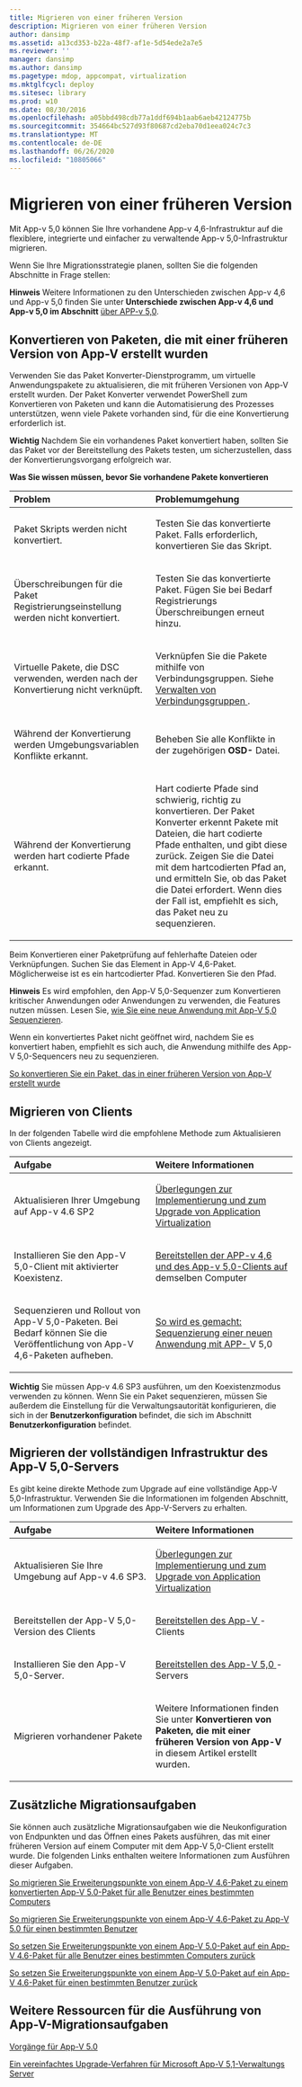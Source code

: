 ```yaml
---
title: Migrieren von einer früheren Version
description: Migrieren von einer früheren Version
author: dansimp
ms.assetid: a13cd353-b22a-48f7-af1e-5d54ede2a7e5
ms.reviewer: ''
manager: dansimp
ms.author: dansimp
ms.pagetype: mdop, appcompat, virtualization
ms.mktglfcycl: deploy
ms.sitesec: library
ms.prod: w10
ms.date: 08/30/2016
ms.openlocfilehash: a05bbd498cdb77a1ddf694b1aab6aeb42124775b
ms.sourcegitcommit: 354664bc527d93f80687cd2eba70d1eea024c7c3
ms.translationtype: MT
ms.contentlocale: de-DE
ms.lasthandoff: 06/26/2020
ms.locfileid: "10805066"
---
```

# Migrieren von einer früheren Version


Mit App-v 5,0 können Sie Ihre vorhandene App-v 4,6-Infrastruktur auf die flexiblere, integrierte und einfacher zu verwaltende App-v 5,0-Infrastruktur migrieren.

Wenn Sie Ihre Migrationsstrategie planen, sollten Sie die folgenden Abschnitte in Frage stellen:

**Hinweis**  Weitere Informationen zu den Unterschieden zwischen App-v 4,6 und App-v 5,0 finden Sie unter **Unterschiede zwischen App-v 4,6 und App-v 5,0 im Abschnitt** [über APP-v 5,0](about-app-v-50.md).

 

## Konvertieren von Paketen, die mit einer früheren Version von App-V erstellt wurden


Verwenden Sie das Paket Konverter-Dienstprogramm, um virtuelle Anwendungspakete zu aktualisieren, die mit früheren Versionen von App-V erstellt wurden. Der Paket Konverter verwendet PowerShell zum Konvertieren von Paketen und kann die Automatisierung des Prozesses unterstützen, wenn viele Pakete vorhanden sind, für die eine Konvertierung erforderlich ist.

**Wichtig**  Nachdem Sie ein vorhandenes Paket konvertiert haben, sollten Sie das Paket vor der Bereitstellung des Pakets testen, um sicherzustellen, dass der Konvertierungsvorgang erfolgreich war.

 

**Was Sie wissen müssen, bevor Sie vorhandene Pakete konvertieren**

<table>
<colgroup>
<col width="50%" />
<col width="50%" />
</colgroup>
<thead>
<tr class="header">
<th align="left">Problem</th>
<th align="left">Problemumgehung</th>
</tr>
</thead>
<tbody>
<tr class="odd">
<td align="left"><p>Paket Skripts werden nicht konvertiert.</p></td>
<td align="left"><p>Testen Sie das konvertierte Paket. Falls erforderlich, konvertieren Sie das Skript.</p></td>
</tr>
<tr class="even">
<td align="left"><p>Überschreibungen für die Paket Registrierungseinstellung werden nicht konvertiert.</p></td>
<td align="left"><p>Testen Sie das konvertierte Paket. Fügen Sie bei Bedarf Registrierungs Überschreibungen erneut hinzu.</p></td>
</tr>
<tr class="odd">
<td align="left"><p>Virtuelle Pakete, die DSC verwenden, werden nach der Konvertierung nicht verknüpft.</p></td>
<td align="left"><p>Verknüpfen Sie die Pakete mithilfe von Verbindungsgruppen. Siehe <a href="managing-connection-groups.md" data-raw-source="[Managing Connection Groups](managing-connection-groups.md)"> Verwalten von Verbindungsgruppen </a> .</p></td>
</tr>
<tr class="even">
<td align="left"><p>Während der Konvertierung werden Umgebungsvariablen Konflikte erkannt.</p></td>
<td align="left"><p>Beheben Sie alle Konflikte in der zugehörigen <strong> OSD- </strong> Datei.</p></td>
</tr>
<tr class="odd">
<td align="left"><p>Während der Konvertierung werden hart codierte Pfade erkannt.</p></td>
<td align="left"><p>Hart codierte Pfade sind schwierig, richtig zu konvertieren. Der Paket Konverter erkennt Pakete mit Dateien, die hart codierte Pfade enthalten, und gibt diese zurück. Zeigen Sie die Datei mit dem hartcodierten Pfad an, und ermitteln Sie, ob das Paket die Datei erfordert. Wenn dies der Fall ist, empfiehlt es sich, das Paket neu zu sequenzieren.</p></td>
</tr>
</tbody>
</table>

 

Beim Konvertieren einer Paketprüfung auf fehlerhafte Dateien oder Verknüpfungen. Suchen Sie das Element in App-V 4,6-Paket. Möglicherweise ist es ein hartcodierter Pfad. Konvertieren Sie den Pfad.

**Hinweis**  Es wird empfohlen, den App-V 5,0-Sequenzer zum Konvertieren kritischer Anwendungen oder Anwendungen zu verwenden, die Features nutzen müssen. Lesen Sie, [wie Sie eine neue Anwendung mit App-V 5,0 Sequenzieren](how-to-sequence-a-new-application-with-app-v-50-beta-gb18030.md).

Wenn ein konvertiertes Paket nicht geöffnet wird, nachdem Sie es konvertiert haben, empfiehlt es sich auch, die Anwendung mithilfe des App-V 5,0-Sequencers neu zu sequenzieren.

 

[So konvertieren Sie ein Paket, das in einer früheren Version von App-V erstellt wurde](how-to-convert-a-package-created-in-a-previous-version-of-app-v.md)

## Migrieren von Clients


In der folgenden Tabelle wird die empfohlene Methode zum Aktualisieren von Clients angezeigt.

<table>
<colgroup>
<col width="50%" />
<col width="50%" />
</colgroup>
<thead>
<tr class="header">
<th align="left">Aufgabe</th>
<th align="left">Weitere Informationen</th>
</tr>
</thead>
<tbody>
<tr class="odd">
<td align="left"><p>Aktualisieren Ihrer Umgebung auf App-v 4.6 SP2</p></td>
<td align="left"><p><a href="../appv-v4/application-virtualization-deployment-and-upgrade-considerations-copy.md" data-raw-source="[Application Virtualization Deployment and Upgrade Considerations](../appv-v4/application-virtualization-deployment-and-upgrade-considerations-copy.md)">Überlegungen zur Implementierung und zum Upgrade von Application Virtualization </a></p></td>
</tr>
<tr class="even">
<td align="left"><p>Installieren Sie den App-V 5,0-Client mit aktivierter Koexistenz.</p></td>
<td align="left"><p><a href="how-to-deploy-the-app-v-46-and-the-app-v--50-client-on-the-same-computer.md" data-raw-source="[How to Deploy the App-V 4.6 and the App-V 5.0 Client on the Same Computer](how-to-deploy-the-app-v-46-and-the-app-v--50-client-on-the-same-computer.md)">Bereitstellen der APP-v 4,6 und des App-v 5,0-Clients auf </a> demselben Computer</p></td>
</tr>
<tr class="odd">
<td align="left"><p>Sequenzieren und Rollout von App-V 5,0-Paketen. Bei Bedarf können Sie die Veröffentlichung von App-V 4,6-Paketen aufheben.</p></td>
<td align="left"><p><a href="how-to-sequence-a-new-application-with-app-v-50-beta-gb18030.md" data-raw-source="[How to Sequence a New Application with App-V 5.0](how-to-sequence-a-new-application-with-app-v-50-beta-gb18030.md)">So wird es gemacht: Sequenzierung einer neuen Anwendung mit APP- </a> V 5,0</p></td>
</tr>
</tbody>
</table>

 

**Wichtig**  Sie müssen App-v 4.6 SP3 ausführen, um den Koexistenzmodus verwenden zu können. Wenn Sie ein Paket sequenzieren, müssen Sie außerdem die Einstellung für die Verwaltungsautorität konfigurieren, die sich in der **Benutzerkonfiguration** befindet, die sich im Abschnitt **Benutzerkonfiguration** befindet.

 

## Migrieren der vollständigen Infrastruktur des App-V 5,0-Servers


Es gibt keine direkte Methode zum Upgrade auf eine vollständige App-V 5,0-Infrastruktur. Verwenden Sie die Informationen im folgenden Abschnitt, um Informationen zum Upgrade des App-V-Servers zu erhalten.

<table>
<colgroup>
<col width="50%" />
<col width="50%" />
</colgroup>
<thead>
<tr class="header">
<th align="left">Aufgabe</th>
<th align="left">Weitere Informationen</th>
</tr>
</thead>
<tbody>
<tr class="odd">
<td align="left"><p>Aktualisieren Sie Ihre Umgebung auf App-v 4.6 SP3.</p></td>
<td align="left"><p><a href="../appv-v4/application-virtualization-deployment-and-upgrade-considerations-copy.md" data-raw-source="[Application Virtualization Deployment and Upgrade Considerations](../appv-v4/application-virtualization-deployment-and-upgrade-considerations-copy.md)">Überlegungen zur Implementierung und zum Upgrade von Application Virtualization </a></p></td>
</tr>
<tr class="even">
<td align="left"><p>Bereitstellen der App-V 5,0-Version des Clients</p></td>
<td align="left"><p><a href="how-to-deploy-the-app-v-client-gb18030.md" data-raw-source="[How to Deploy the App-V Client](how-to-deploy-the-app-v-client-gb18030.md)">Bereitstellen des App-V </a> -Clients</p></td>
</tr>
<tr class="odd">
<td align="left"><p>Installieren Sie den App-V 5,0-Server.</p></td>
<td align="left"><p><a href="how-to-deploy-the-app-v-50-server-50sp3.md" data-raw-source="[How to Deploy the App-V 5.0 Server](how-to-deploy-the-app-v-50-server-50sp3.md)">Bereitstellen des App-V 5,0 </a> -Servers</p></td>
</tr>
<tr class="even">
<td align="left"><p>Migrieren vorhandener Pakete</p></td>
<td align="left"><p>Weitere Informationen finden Sie unter <strong> Konvertieren von Paketen, die mit einer früheren Version von App-V </strong> in diesem Artikel erstellt wurden.</p></td>
</tr>
</tbody>
</table>

 

## Zusätzliche Migrationsaufgaben


Sie können auch zusätzliche Migrationsaufgaben wie die Neukonfiguration von Endpunkten und das Öffnen eines Pakets ausführen, das mit einer früheren Version auf einem Computer mit dem App-V 5,0-Client erstellt wurde. Die folgenden Links enthalten weitere Informationen zum Ausführen dieser Aufgaben.

[So migrieren Sie Erweiterungspunkte von einem App-V 4.6-Paket zu einem konvertierten App-V 5.0-Paket für alle Benutzer eines bestimmten Computers](how-to-migrate-extension-points-from-an-app-v-46-package-to-a-converted-app-v-50-package-for-all-users-on-a-specific-computer.md)

[So migrieren Sie Erweiterungspunkte von einem App-V 4.6-Paket zu App-V 5.0 für einen bestimmten Benutzer](how-to-migrate-extension-points-from-an-app-v-46-package-to-app-v-50-for-a-specific-user.md)

[So setzen Sie Erweiterungspunkte von einem App-V 5.0-Paket auf ein App-V 4.6-Paket für alle Benutzer eines bestimmten Computers zurück](how-to-revert-extension-points-from-an-app-v-50-package-to-an-app-v-46-package-for-all-users-on-a-specific-computer.md)

[So setzen Sie Erweiterungspunkte von einem App-V 5.0-Paket auf ein App-V 4.6-Paket für einen bestimmten Benutzer zurück](how-to-revert-extension-points-from-an-app-v-50-package-to-an-app-v-46-package-for-a-specific-user.md)







## Weitere Ressourcen für die Ausführung von App-V-Migrationsaufgaben


[Vorgänge für App-V 5.0](operations-for-app-v-50.md)

[Ein vereinfachtes Upgrade-Verfahren für Microsoft App-V 5,1-Verwaltungs Server](https://go.microsoft.com/fwlink/p/?LinkId=786330)

 

 





